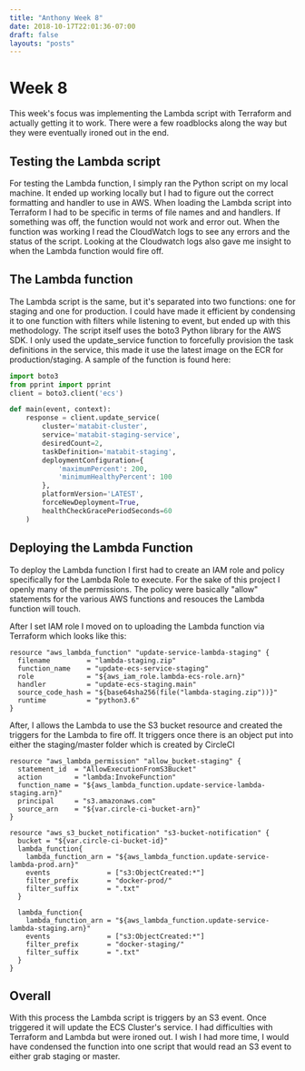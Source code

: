 ```yaml
---
title: "Anthony Week 8"
date: 2018-10-17T22:01:36-07:00
draft: false
layouts: "posts"
---
```

# Week 8
This week's focus was implementing the Lambda script with Terraform and actually getting it to work. There were a few roadblocks along the way but they were eventually ironed out in the end. 

## Testing the Lambda script
For testing the Lambda function, I simply ran the Python script on my local machine. It ended up working locally but I had to figure out the correct formatting and handler to use in AWS. When loading the Lambda script into Terraform I had to be specific in terms of file names and and handlers. If something was off, the function would not work and error out. When the function was working I read the CloudWatch logs to see any errors and the status of the script. Looking at the Cloudwatch logs also gave me insight to when the Lambda function would fire off.

## The Lambda function
The Lambda script is the same, but it's separated into two functions: one for staging and one for production. I could have made it efficient by condensing it to one function with filters while listening to event, but ended up with this methodology. The script itself uses the boto3 Python library for the AWS SDK. I only used the update_service function to forcefully provision the task definitions in the service, this made it use the latest image on the ECR for production/staging. A sample of the function is found here:
```python
import boto3
from pprint import pprint
client = boto3.client('ecs')

def main(event, context):
    response = client.update_service(
        cluster='matabit-cluster',
        service='matabit-staging-service',
        desiredCount=2,
        taskDefinition='matabit-staging',
        deploymentConfiguration={
            'maximumPercent': 200,
            'minimumHealthyPercent': 100
        },
        platformVersion='LATEST',
        forceNewDeployment=True,
        healthCheckGracePeriodSeconds=60
    )
```

## Deploying the Lambda Function
To deploy the Lambda function I first had to create an IAM role and policy specifically for the Lambda Role to execute. For the sake of this project I openly many of the permissions. The policy were basically "allow" statements for the various AWS functions and resouces the Lambda function will touch.

After I set IAM role I moved on to uploading the Lambda function via Terraform which looks like this:
```
resource "aws_lambda_function" "update-service-lambda-staging" {
  filename         = "lambda-staging.zip"
  function_name    = "update-ecs-service-staging"
  role             = "${aws_iam_role.lambda-ecs-role.arn}"
  handler          = "update-ecs-staging.main"
  source_code_hash = "${base64sha256(file("lambda-staging.zip"))}"
  runtime          = "python3.6"
}
```
After, I allows the Lambda to use the S3 bucket resource and created the triggers for the Lambda to fire off. It triggers once there is an object put into either the staging/master folder which is created by CircleCI

```
resource "aws_lambda_permission" "allow_bucket-staging" {
  statement_id  = "AllowExecutionFromS3Bucket"
  action        = "lambda:InvokeFunction"
  function_name = "${aws_lambda_function.update-service-lambda-staging.arn}"
  principal     = "s3.amazonaws.com"
  source_arn    = "${var.circle-ci-bucket-arn}"
}

resource "aws_s3_bucket_notification" "s3-bucket-notification" {
  bucket = "${var.circle-ci-bucket-id}"
  lambda_function{
    lambda_function_arn = "${aws_lambda_function.update-service-lambda-prod.arn}"
    events              = ["s3:ObjectCreated:*"]
    filter_prefix       = "docker-prod/"
    filter_suffix       = ".txt"
  }

  lambda_function{
    lambda_function_arn = "${aws_lambda_function.update-service-lambda-staging.arn}"
    events              = ["s3:ObjectCreated:*"]
    filter_prefix       = "docker-staging/"
    filter_suffix       = ".txt"
  }
}
```

## Overall
With this process the Lambda script is triggers by an S3 event. Once triggered it will update the ECS Cluster's service. I had difficulties with Terraform and Lambda but were ironed out. I wish I had more time, I would have condensed the function into one script that would read an S3 event to either grab staging or master. 
